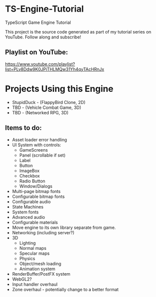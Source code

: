 # TS-Engine-Tutorial
TypeScript Game Engine Tutorial

This project is the source code generated as part of my tutorial series on YouTube. Follow along and subscribe!

## Playlist on YouTube:
https://www.youtube.com/playlist?list=PLv8Ddw9K0JPiTHLMQw31Yh4qyTAcHRnJx

# Projects Using this Engine
- StupidDuck - (FlappyBird Clone, 2D)
- TBD - (Vehicle Combat Game, 3D)
- TBD - (Networked RPG, 3D)

## Items to do:
- Asset loader error handling
- UI System with controls:
    - GameScreens
    - Panel (scrollable if set)
    - Label
    - Button
    - ImageBox
    - Checkbox
    - Radio Button
    - Window/Dialogs
- Multi-page bitmap fonts
- Configurable bitmap fonts
- Configurable audio
- State Machines 
- System fonts
- Advanced audio
- Configurable materials
- Move engine to its own library separate from game.
- Networking (including server?)
- 3D
    - Lighting
    - Normal maps
    - Specular maps
    - Physics
    - Object/mesh loading
    - Animation system
- RenderBuffer/PostFX system
- WebGL2?
- Input handler overhaul
- Zone overhaul - potentially change to a better format
